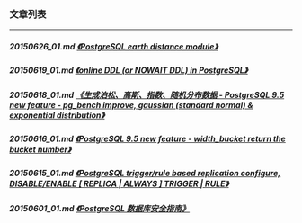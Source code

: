 ### 文章列表  
----  
##### 20150626_01.md   [《PostgreSQL earth distance module》](20150626_01.md)  
##### 20150619_01.md   [《online DDL (or NOWAIT DDL) in PostgreSQL》](20150619_01.md)  
##### 20150618_01.md   [《生成泊松、高斯、指数、随机分布数据 - PostgreSQL 9.5 new feature - pg_bench improve, gaussian (standard normal) & exponential distribution》](20150618_01.md)  
##### 20150616_01.md   [《PostgreSQL 9.5 new feature - width_bucket return the bucket number》](20150616_01.md)  
##### 20150615_01.md   [《PostgreSQL trigger/rule based replication configure, DISABLE/ENABLE [ REPLICA | ALWAYS ] TRIGGER | RULE》](20150615_01.md)  
##### 20150601_01.md   [《PostgreSQL 数据库安全指南》](20150601_01.md)  
